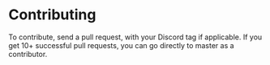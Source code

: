 # Contributing
To contribute, send a pull request, with your Discord tag if applicable. If you get 10+ successful pull requests, you can go directly to master as a contributor.
